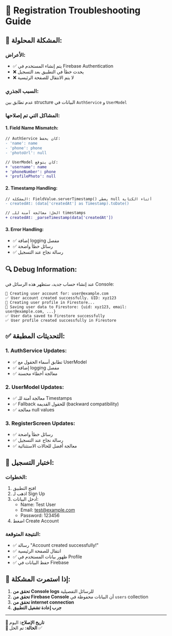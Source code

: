 # 🔧 Registration Troubleshooting Guide

## 🐛 **المشكلة المحلولة:**

### **الأعراض:**
- ✅ يتم إنشاء المستخدم في Firebase Authentication
- ❌ يحدث خطأ في التطبيق بعد التسجيل
- ❌ لا يتم الانتقال للصفحة الرئيسية

### **السبب الجذري:**
عدم تطابق بين structure البيانات في `AuthService` و `UserModel`

### **المشاكل التي تم إصلاحها:**

#### 1. **Field Name Mismatch:**
```diff
// AuthService كان يحفظ:
- 'name': name
- 'phone': phone  
- 'photoUrl': null

// UserModel كان يتوقع:
+ 'username': name
+ 'phoneNumber': phone
+ 'profilePhoto': null
```

#### 2. **Timestamp Handling:**
```diff
// المشكلة: FieldValue.serverTimestamp() يعطي null أثناء الكتابة
- createdAt: (data['createdAt'] as Timestamp).toDate()

// الحل: معالجة آمنة للـ timestamps
+ createdAt: _parseTimestamp(data['createdAt'])
```

#### 3. **Error Handling:**
- ✅ إضافة logging مفصل
- ✅ رسائل خطأ واضحة
- ✅ رسالة نجاح عند التسجيل

## 🔍 **Debug Information:**

عند إنشاء حساب جديد، ستظهر هذه الرسائل في Console:

```
🔵 Creating user account for: user@example.com
✅ User account created successfully. UID: xyz123
🔵 Creating user profile in Firestore...
🔵 Saving user data to Firestore: {uid: xyz123, email: user@example.com, ...}
✅ User data saved to Firestore successfully
✅ User profile created successfully in Firestore
```

## ✅ **التحديثات المطبقة:**

### 1. **AuthService Updates:**
- ✅ تطابق أسماء الحقول مع UserModel
- ✅ إضافة logging مفصل
- ✅ معالجة أخطاء محسنة

### 2. **UserModel Updates:**
- ✅ معالجة آمنة للـ Timestamps
- ✅ Fallback للحقول القديمة (backward compatibility)
- ✅ معالجة null values

### 3. **RegisterScreen Updates:**
- ✅ رسائل خطأ واضحة
- ✅ رسالة نجاح عند التسجيل
- ✅ معالجة أفضل للحالات الاستثنائية

## 🧪 **اختبار التسجيل:**

### الخطوات:
1. افتح التطبيق
2. اذهب لـ Sign Up
3. أدخل البيانات:
   - Name: Test User
   - Email: test@example.com  
   - Password: 123456
4. اضغط Create Account

### النتيجة المتوقعة:
- ✅ رسالة "Account created successfully!"
- ✅ انتقال للصفحة الرئيسية
- ✅ ظهور بيانات المستخدم في Profile
- ✅ حفظ البيانات في Firebase

## 🔄 **إذا استمرت المشكلة:**

1. **تحقق من Console logs** للرسائل التفصيلية
2. **تحقق من Firebase Console** أن البيانات محفوظة في `users` collection
3. **تحقق من internet connection**
4. **جرب إعادة تشغيل التطبيق**

---

**📅 تاريخ الإصلاح:** اليوم  
**🎯 الحالة:** تم الحل ✅ 
